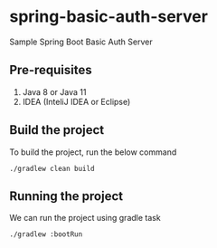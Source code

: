 # spring-basic-auth-server
Sample Spring Boot Basic Auth Server

## Pre-requisites
1. Java 8 or Java 11
2. IDEA (InteliJ IDEA or Eclipse)


## Build the project
To build the project, run the below command

    ./gradlew clean build


## Running the project
We can run the project using gradle task

    ./gradlew :bootRun
    
